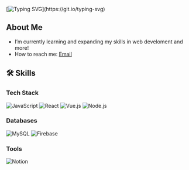 [![Typing SVG](https://readme-typing-svg.demolab.com?font=Electrolize&pause=1000&center=true&vCenter=true&width=435&lines=HI%2C+there!+I'm+Suin.;who+feels+happy+in+Github!)](https://git.io/typing-svg)

## About Me
- I’m currently learning and expanding my skills in web develoment and more!
- How to reach me: [Email](mailto:suin10100@gmail.com)

## 🛠️ Skills

### Tech Stack
![JavaScript](https://img.shields.io/badge/-JavaScript-F7DF1E?style=for-the-badge&logo=javascript&logoColor=black)
![React](https://img.shields.io/badge/-React-61DAFB?style=for-the-badge&logo=react&logoColor=white)
![Vue.js](https://img.shields.io/badge/-Vue.js-4FC08D?style=for-the-badge&logo=vue.js&logoColor=white)
![Node.js](https://img.shields.io/badge/-Node.js-339933?style=for-the-badge&logo=node.js&logoColor=white)

### Databases
![MySQL](https://img.shields.io/badge/-MySQL-4479A1?style=for-the-badge&logo=mysql&logoColor=white)
![Firebase](https://img.shields.io/badge/-Firebase-DD2C00?style=for-the-badge&logo=firebase&logoColor=white)

### Tools
![Notion](https://img.shields.io/badge/Notion-000000?style=for-the-badge&logo=Notion&logoColor=white)
